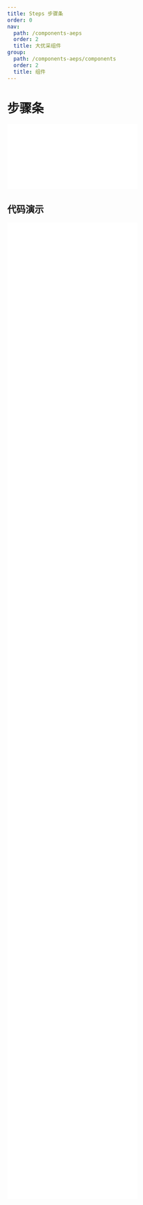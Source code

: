 ```yaml
---
title: Steps 步骤条
order: 0
nav:
  path: /components-aeps
  order: 2
  title: 大优采组件
group:
  path: /components-aeps/components
  order: 2
  title: 组件
---
```


# 步骤条

<div>
<embed src="@docs-common/steps/index.md"></embed>
</div>
        
## 代码演示

<Row gutter=8>

  <Col span=24>
    
  <div class="code-box"><embed src="@abiz-rc-aeps/steps/demo/simple-steps-aeps.md"></embed></div>
          
  <div class="code-box"><embed src="@abiz-rc-aeps/steps/demo/small-size-steps-aeps.md"></embed></div>
          
  <div class="code-box"><embed src="@abiz-rc-aeps/steps/demo/icon-steps-aeps.md"></embed></div>
          
  <div class="code-box"><embed src="@abiz-rc-aeps/steps/demo/vertical-steps-aeps.md"></embed></div>
          
  <div class="code-box"><embed src="@abiz-rc-aeps/steps/demo/vertical-small-steps-aeps.md"></embed></div>
          
  <div class="code-box"><embed src="@abiz-rc-aeps/steps/demo/error-steps-aeps.md"></embed></div>
          
  <div class="code-box"><embed src="@abiz-rc-aeps/steps/demo/progress-dot-steps-aeps.md"></embed></div>
          
  <div class="code-box"><embed src="@abiz-rc-aeps/steps/demo/customized-progress-dot-steps-aeps.md"></embed></div>
          
  <div class="code-box"><embed src="@abiz-rc-aeps/steps/demo/clickable-steps-aeps.md"></embed></div>
          
  <div class="code-box"><embed src="@abiz-rc-aeps/steps/demo/step-next-steps-aeps.md"></embed></div>
          
  <div class="code-box"><embed src="@abiz-rc-aeps/steps/demo/nav-steps-aeps.md"></embed></div>
          
  <div class="code-box"><embed src="@abiz-rc-aeps/steps/demo/progress-steps-aeps.md"></embed></div>
          
  <div class="code-box"><embed src="@abiz-rc-aeps/steps/demo/progress-debug-steps-aeps.md"></embed></div>
          
  <div class="code-box"><embed src="@abiz-rc-aeps/steps/demo/steps-in-steps-steps-aeps.md"></embed></div>
          
  </Col>
          
</Row>
        
<div><embed src="@docs-common/steps/index-api.md"></embed><div>
